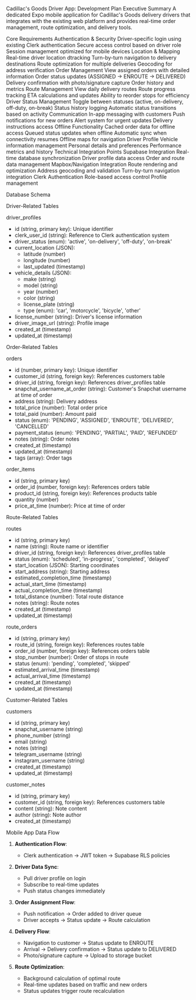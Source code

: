 Cadillac's Goods Driver App: Development Plan
Executive Summary
A dedicated Expo mobile application for Cadillac's Goods delivery drivers that integrates with the existing web platform and provides real-time order management, route optimization, and delivery tools.

Core Requirements
Authentication & Security
Driver-specific login using existing Clerk authentication
Secure access control based on driver role
Session management optimized for mobile devices
Location & Mapping
Real-time driver location dtracking
Turn-by-turn navigation to delivery destinations
Route optimization for multiple deliveries
Geocoding for address verification
Order Management
View assigned orders with detailed information
Order status updates (ASSIGNED → ENROUTE → DELIVERED)
Delivery confirmation with photo/signature capture
Order history and metrics
Route Management
View daily delivery routes
Route progress tracking
ETA calculations and updates
Ability to reorder stops for efficiency
Driver Status Management
Toggle between statuses (active, on-delivery, off-duty, on-break)
Status history logging
Automatic status transitions based on activity
Communication
In-app messaging with customers
Push notifications for new orders
Alert system for urgent updates
Delivery instructions access
Offline Functionality
Cached order data for offline access
Queued status updates when offline
Automatic sync when connectivity resumes
Offline maps for navigation
Driver Profile
Vehicle information management
Personal details and preferences
Performance metrics and history
Technical Integration Points
Supabase Integration
Real-time database synchronization
Driver profile data access
Order and route data management
Mapbox/Navigation Integration
Route rendering and optimization
Address geocoding and validation
Turn-by-turn navigation integration
Clerk Authentication
Role-based access control
Profile management

Database Schema

Driver-Related Tables

driver_profiles
- id (string, primary key): Unique identifier
- clerk_user_id (string): Reference to Clerk authentication system
- driver_status (enum): 'active', 'on-delivery', 'off-duty', 'on-break'
- current_location (JSON): 
  - latitude (number)
  - longitude (number)
  - last_updated (timestamp)
- vehicle_details (JSON):
  - make (string)
  - model (string)
  - year (number)
  - color (string)
  - license_plate (string)
  - type (enum): 'car', 'motorcycle', 'bicycle', 'other'
- license_number (string): Driver's license information
- driver_image_url (string): Profile image
- created_at (timestamp)
- updated_at (timestamp)

Order-Related Tables

orders
- id (number, primary key): Unique identifier
- customer_id (string, foreign key): References customers table
- driver_id (string, foreign key): References driver_profiles table
- snapchat_username_at_order (string): Customer's Snapchat username at time of order
- address (string): Delivery address
- total_price (number): Total order price
- total_paid (number): Amount paid
- status (enum): 'PENDING', 'ASSIGNED', 'ENROUTE', 'DELIVERED', 'CANCELLED'
- payment_status (enum): 'PENDING', 'PARTIAL', 'PAID', 'REFUNDED'
- notes (string): Order notes
- created_at (timestamp)
- updated_at (timestamp)
- tags (array): Order tags

order_items
- id (string, primary key)
- order_id (number, foreign key): References orders table
- product_id (string, foreign key): References products table
- quantity (number)
- price_at_time (number): Price at time of order

Route-Related Tables

routes
- id (string, primary key)
- name (string): Route name or identifier
- driver_id (string, foreign key): References driver_profiles table
- status (enum): 'scheduled', 'in-progress', 'completed', 'delayed'
- start_location (JSON): Starting coordinates
- start_address (string): Starting address
- estimated_completion_time (timestamp)
- actual_start_time (timestamp)
- actual_completion_time (timestamp)
- total_distance (number): Total route distance
- notes (string): Route notes
- created_at (timestamp)
- updated_at (timestamp)

route_orders
- id (string, primary key)
- route_id (string, foreign key): References routes table
- order_id (number, foreign key): References orders table
- stop_number (number): Order of stops in route
- status (enum): 'pending', 'completed', 'skipped'
- estimated_arrival_time (timestamp)
- actual_arrival_time (timestamp)
- created_at (timestamp)
- updated_at (timestamp)

Customer-Related Tables

customers
- id (string, primary key)
- snapchat_username (string)
- phone_number (string)
- email (string)
- notes (string)
- telegram_username (string)
- instagram_username (string)
- created_at (timestamp)
- updated_at (timestamp)

customer_notes
- id (string, primary key)
- customer_id (string, foreign key): References customers table
- content (string): Note content
- author (string): Note author
- created_at (timestamp)

Mobile App Data Flow

1. **Authentication Flow**:
   - Clerk authentication → JWT token → Supabase RLS policies

2. **Driver Data Sync**:
   - Pull driver profile on login
   - Subscribe to real-time updates
   - Push status changes immediately

3. **Order Assignment Flow**:
   - Push notification → Order added to driver queue
   - Driver accepts → Status update → Route calculation

4. **Delivery Flow**:
   - Navigation to customer → Status update to ENROUTE
   - Arrival → Delivery confirmation → Status update to DELIVERED
   - Photo/signature capture → Upload to storage bucket

5. **Route Optimization**:
   - Background calculation of optimal route
   - Real-time updates based on traffic and new orders
   - Status updates trigger route recalculation